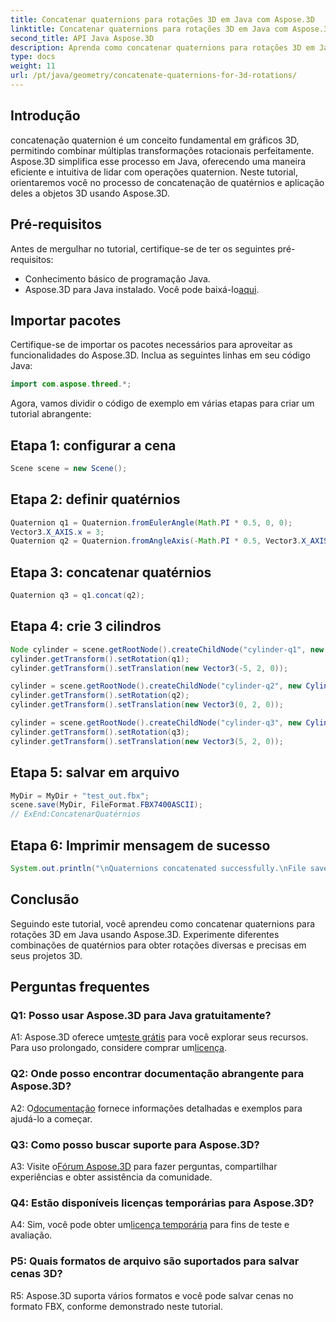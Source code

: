 ```yaml
---
title: Concatenar quaternions para rotações 3D em Java com Aspose.3D
linktitle: Concatenar quaternions para rotações 3D em Java com Aspose.3D
second_title: API Java Aspose.3D
description: Aprenda como concatenar quaternions para rotações 3D em Java usando Aspose.3D. Siga nosso guia passo a passo para transformações de animação perfeitas.
type: docs
weight: 11
url: /pt/java/geometry/concatenate-quaternions-for-3d-rotations/
---
```

## Introdução

concatenação quaternion é um conceito fundamental em gráficos 3D, permitindo combinar múltiplas transformações rotacionais perfeitamente. Aspose.3D simplifica esse processo em Java, oferecendo uma maneira eficiente e intuitiva de lidar com operações quaternion. Neste tutorial, orientaremos você no processo de concatenação de quatérnios e aplicação deles a objetos 3D usando Aspose.3D.

## Pré-requisitos

Antes de mergulhar no tutorial, certifique-se de ter os seguintes pré-requisitos:

- Conhecimento básico de programação Java.
-  Aspose.3D para Java instalado. Você pode baixá-lo[aqui](https://releases.aspose.com/3d/java/).

## Importar pacotes

Certifique-se de importar os pacotes necessários para aproveitar as funcionalidades do Aspose.3D. Inclua as seguintes linhas em seu código Java:

```java
import com.aspose.threed.*;
```

Agora, vamos dividir o código de exemplo em várias etapas para criar um tutorial abrangente:

## Etapa 1: configurar a cena

```java
Scene scene = new Scene();
```

## Etapa 2: definir quatérnios

```java
Quaternion q1 = Quaternion.fromEulerAngle(Math.PI * 0.5, 0, 0);
Vector3.X_AXIS.x = 3;
Quaternion q2 = Quaternion.fromAngleAxis(-Math.PI * 0.5, Vector3.X_AXIS);
```

## Etapa 3: concatenar quatérnios

```java
Quaternion q3 = q1.concat(q2);
```

## Etapa 4: crie 3 cilindros

```java
Node cylinder = scene.getRootNode().createChildNode("cylinder-q1", new Cylinder(0.1, 1, 2));
cylinder.getTransform().setRotation(q1);
cylinder.getTransform().setTranslation(new Vector3(-5, 2, 0));
```

```java
cylinder = scene.getRootNode().createChildNode("cylinder-q2", new Cylinder(0.1, 1, 2));
cylinder.getTransform().setRotation(q2);
cylinder.getTransform().setTranslation(new Vector3(0, 2, 0));
```

```java
cylinder = scene.getRootNode().createChildNode("cylinder-q3", new Cylinder(0.1, 1, 2));
cylinder.getTransform().setRotation(q3);
cylinder.getTransform().setTranslation(new Vector3(5, 2, 0));
```

## Etapa 5: salvar em arquivo

```java
MyDir = MyDir + "test_out.fbx";
scene.save(MyDir, FileFormat.FBX7400ASCII);
// ExEnd:ConcatenarQuatérnios
```

## Etapa 6: Imprimir mensagem de sucesso

```java
System.out.println("\nQuaternions concatenated successfully.\nFile saved at " + MyDir);
```

## Conclusão

Seguindo este tutorial, você aprendeu como concatenar quaternions para rotações 3D em Java usando Aspose.3D. Experimente diferentes combinações de quatérnios para obter rotações diversas e precisas em seus projetos 3D.

## Perguntas frequentes

### Q1: Posso usar Aspose.3D para Java gratuitamente?

 A1: Aspose.3D oferece um[teste grátis](https://releases.aspose.com/) para você explorar seus recursos. Para uso prolongado, considere comprar um[licença](https://purchase.aspose.com/buy).

### Q2: Onde posso encontrar documentação abrangente para Aspose.3D?

 A2: O[documentação](https://reference.aspose.com/3d/java/) fornece informações detalhadas e exemplos para ajudá-lo a começar.

### Q3: Como posso buscar suporte para Aspose.3D?

 A3: Visite o[Fórum Aspose.3D](https://forum.aspose.com/c/3d/18) para fazer perguntas, compartilhar experiências e obter assistência da comunidade.

### Q4: Estão disponíveis licenças temporárias para Aspose.3D?

 A4: Sim, você pode obter um[licença temporária](https://purchase.aspose.com/temporary-license/) para fins de teste e avaliação.

### P5: Quais formatos de arquivo são suportados para salvar cenas 3D?

R5: Aspose.3D suporta vários formatos e você pode salvar cenas no formato FBX, conforme demonstrado neste tutorial.